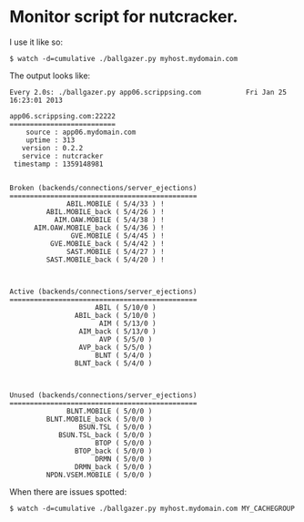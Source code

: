 Monitor script for nutcracker.
==============================

I use it like so:

    $ watch -d=cumulative ./ballgazer.py myhost.mydomain.com 

The output looks like:

    Every 2.0s: ./ballgazer.py app06.scrippsing.com           Fri Jan 25 16:23:01 2013
    
    app06.scrippsing.com:22222
    ==========================
        source : app06.mydomain.com
        uptime : 313
       version : 0.2.2
       service : nutcracker
     timestamp : 1359148981
    
    
    Broken (backends/connections/server_ejections)
    ==============================================
                  ABIL.MOBILE ( 5/4/33 ) !
             ABIL.MOBILE_back ( 5/4/26 ) !
               AIM.OAW.MOBILE ( 5/4/38 ) !
          AIM.OAW.MOBILE_back ( 5/4/36 ) !
                   GVE.MOBILE ( 5/4/45 ) !
              GVE.MOBILE_back ( 5/4/42 ) !
                  SAST.MOBILE ( 5/4/27 ) !
             SAST.MOBILE_back ( 5/4/20 ) !
    
    
    
    Active (backends/connections/server_ejections)
    ==============================================
                         ABIL ( 5/10/0 )
                    ABIL_back ( 5/10/0 )
                          AIM ( 5/13/0 )
                     AIM_back ( 5/13/0 )
                          AVP ( 5/5/0 )
                     AVP_back ( 5/5/0 )
                         BLNT ( 5/4/0 )
                    BLNT_back ( 5/4/0 )
    
    
    
    Unused (backends/connections/server_ejections)
    ==============================================
                  BLNT.MOBILE ( 5/0/0 )
             BLNT.MOBILE_back ( 5/0/0 )
                     BSUN.TSL ( 5/0/0 )
                BSUN.TSL_back ( 5/0/0 )
                         BTOP ( 5/0/0 )
                    BTOP_back ( 5/0/0 )
                         DRMN ( 5/0/0 )
                    DRMN_back ( 5/0/0 )
             NPDN.VSEM.MOBILE ( 5/0/0 )
    

When there are issues spotted:

    $ watch -d=cumulative ./ballgazer.py myhost.mydomain.com MY_CACHEGROUP



